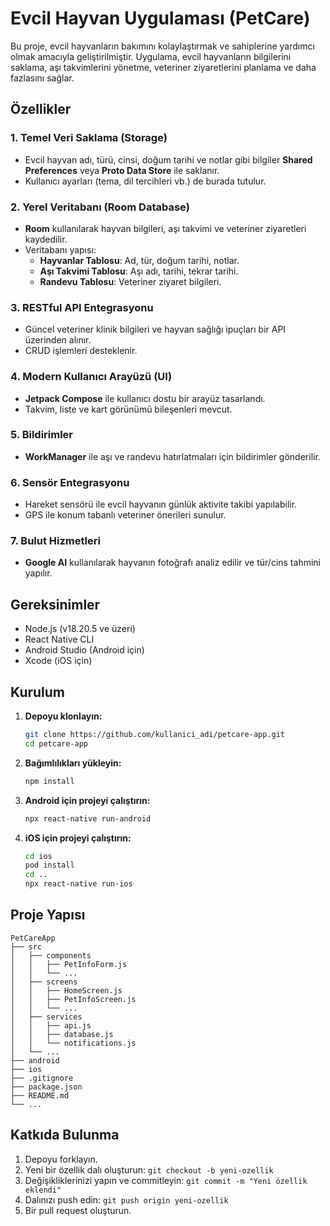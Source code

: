 # Evcil Hayvan Uygulaması (PetCare)

Bu proje, evcil hayvanların bakımını kolaylaştırmak ve sahiplerine yardımcı olmak amacıyla geliştirilmiştir. Uygulama, evcil hayvanların bilgilerini saklama, aşı takvimlerini yönetme, veteriner ziyaretlerini planlama ve daha fazlasını sağlar.

## Özellikler

### 1. Temel Veri Saklama (Storage)
- Evcil hayvan adı, türü, cinsi, doğum tarihi ve notlar gibi bilgiler **Shared Preferences** veya **Proto Data Store** ile saklanır.
- Kullanıcı ayarları (tema, dil tercihleri vb.) de burada tutulur.

### 2. Yerel Veritabanı (Room Database)
- **Room** kullanılarak hayvan bilgileri, aşı takvimi ve veteriner ziyaretleri kaydedilir.
- Veritabanı yapısı:
  - **Hayvanlar Tablosu**: Ad, tür, doğum tarihi, notlar.
  - **Aşı Takvimi Tablosu**: Aşı adı, tarihi, tekrar tarihi.
  - **Randevu Tablosu**: Veteriner ziyaret bilgileri.

### 3. RESTful API Entegrasyonu
- Güncel veteriner klinik bilgileri ve hayvan sağlığı ipuçları bir API üzerinden alınır.
- CRUD işlemleri desteklenir.

### 4. Modern Kullanıcı Arayüzü (UI)
- **Jetpack Compose** ile kullanıcı dostu bir arayüz tasarlandı.
- Takvim, liste ve kart görünümü bileşenleri mevcut.

### 5. Bildirimler
- **WorkManager** ile aşı ve randevu hatırlatmaları için bildirimler gönderilir.

### 6. Sensör Entegrasyonu
- Hareket sensörü ile evcil hayvanın günlük aktivite takibi yapılabilir.
- GPS ile konum tabanlı veteriner önerileri sunulur.

### 7. Bulut Hizmetleri
- **Google AI** kullanılarak hayvanın fotoğrafı analiz edilir ve tür/cins tahmini yapılır.

## Gereksinimler
- Node.js (v18.20.5 ve üzeri)
- React Native CLI
- Android Studio (Android için)
- Xcode (iOS için)

## Kurulum

1. **Depoyu klonlayın:**
   ```bash
   git clone https://github.com/kullanici_adi/petcare-app.git
   cd petcare-app
   ```

2. **Bağımlılıkları yükleyin:**
   ```bash
   npm install
   ```

3. **Android için projeyi çalıştırın:**
   ```bash
   npx react-native run-android
   ```

4. **iOS için projeyi çalıştırın:**
   ```bash
   cd ios
   pod install
   cd ..
   npx react-native run-ios
   ```

## Proje Yapısı
```
PetCareApp
├── src
│   ├── components
│   │   ├── PetInfoForm.js
│   │   └── ...
│   ├── screens
│   │   ├── HomeScreen.js
│   │   ├── PetInfoScreen.js
│   │   └── ...
│   ├── services
│   │   ├── api.js
│   │   ├── database.js
│   │   └── notifications.js
│   └── ...
├── android
├── ios
├── .gitignore
├── package.json
├── README.md
└── ...
```

## Katkıda Bulunma
1. Depoyu forklayın.
2. Yeni bir özellik dalı oluşturun: `git checkout -b yeni-ozellik`
3. Değişikliklerinizi yapın ve commitleyin: `git commit -m "Yeni özellik eklendi"`
4. Dalınızı push edin: `git push origin yeni-ozellik`
5. Bir pull request oluşturun.
